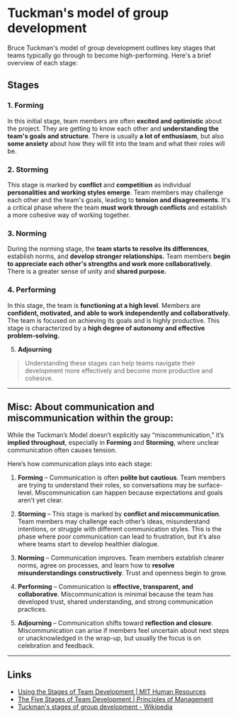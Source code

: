 # Tuckman's model of group development

Bruce Tuckman's model of group development outlines key stages that teams typically go through to become high-performing. Here's a brief overview of each stage:

## Stages

### 1. Forming
In this initial stage, team members are often **excited and optimistic** about the project. They are getting to know each other and **understanding the team's goals and structure**. There is usually **a lot of enthusiasm**, but also **some anxiety** about how they will fit into the team and what their roles will be.

### 2. Storming
This stage is marked by **conflict** and **competition** as individual **personalities and working styles emerge**. Team members may challenge each other and the team's goals, leading to **tension and disagreements**. It's a critical phase where the team **must work through conflicts** and establish a more cohesive way of working together.

### 3. Norming
During the norming stage, the **team starts to resolve its differences**, establish norms, and **develop stronger relationships.** Team members **begin to appreciate each other's strengths and work more collaboratively**. There is a greater sense of unity and **shared purpose.**

### 4. Performing
In this stage, the team is **functioning at a high level**. Members are **confident, motivated, and able to work independently and collaboratively.** The team is focused on achieving its goals and is highly productive. This stage is characterized by a **high degree of autonomy and effective problem-solving.**

5. **Adjourning**

> Understanding these stages can help teams navigate their development more effectively and become more productive and cohesive.

---

## Misc: About communication and miscommunication within the group:

While the Tuckman’s Model doesn’t explicitly say “miscommunication,” it’s **implied throughout**, especially in **Forming** and **Storming**, where unclear communication often causes tension.

Here’s how communication plays into each stage:

1. **Forming** – Communication is often **polite but cautious**. Team members are trying to understand their roles, so conversations may be surface-level. Miscommunication can happen because expectations and goals aren’t yet clear.

2. **Storming** – This stage is marked by **conflict and miscommunication**. Team members may challenge each other’s ideas, misunderstand intentions, or struggle with different communication styles. This is the phase where poor communication can lead to frustration, but it’s also where teams start to develop healthier dialogue.

3. **Norming** – Communication improves. Team members establish clearer norms, agree on processes, and learn how to **resolve misunderstandings constructively**. Trust and openness begin to grow.

4. **Performing** – Communication is **effective, transparent, and collaborative**. Miscommunication is minimal because the team has developed trust, shared understanding, and strong communication practices.

5. **Adjourning** – Communication shifts toward **reflection and closure**. Miscommunication can arise if members feel uncertain about next steps or unacknowledged in the wrap-up, but usually the focus is on celebration and feedback.

------
## Links

-  [Using the Stages of Team Development | MIT Human Resources](https://hr.mit.edu/learning-topics/teams/articles/stages-development) 
- [The Five Stages of Team Development | Principles of Management](https://courses.lumenlearning.com/suny-principlesmanagement/chapter/reading-the-five-stages-of-team-development/)
- [Tuckman's stages of group development - Wikipedia](https://en.wikipedia.org/wiki/Tuckman%27s_stages_of_group_development)


